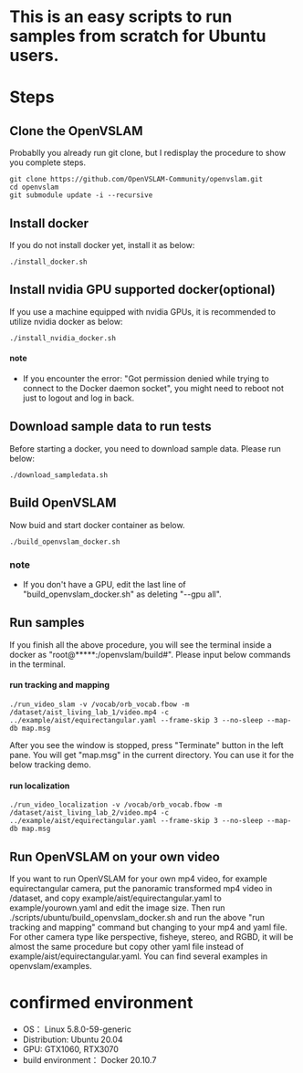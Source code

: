 # This is an easy scripts to run samples from scratch for Ubuntu users.


# Steps
## Clone the OpenVSLAM
Probablly you already run git clone, but I redisplay the procedure to show you complete steps.
```
git clone https://github.com/OpenVSLAM-Community/openvslam.git
cd openvslam
git submodule update -i --recursive
```

## Install docker
If you do not install docker yet, install it as below:
```
./install_docker.sh
```

## Install nvidia GPU supported docker(optional)
If you use a machine equipped with nvidia GPUs, it is recommended to utilize nvidia docker as below:
```
./install_nvidia_docker.sh
```
#### note
- If you encounter the error: "Got permission denied while trying to connect to the Docker daemon socket", you might need to reboot not just to logout and log in back.

## Download sample data to run tests
Before starting a docker, you need to download sample data.
Please run below:
```
./download_sampledata.sh
```

## Build OpenVSLAM
Now buid and start docker container as below.
```
./build_openvslam_docker.sh
```
### note
- If you don't have a GPU, edit the last line of "build_openvslam_docker.sh" as deleting "--gpu all".

## Run samples
If you finish all the above procedure, you will see the terminal inside a docker as "root@*****:/openvslam/build#". Please input below commands in the terminal.
#### run tracking and mapping
```
./run_video_slam -v /vocab/orb_vocab.fbow -m /dataset/aist_living_lab_1/video.mp4 -c ../example/aist/equirectangular.yaml --frame-skip 3 --no-sleep --map-db map.msg
```
After you see the window is stopped, press "Terminate" button in the left pane.
You will get "map.msg" in the current directory.
You can use it for the below tracking demo.
#### run localization
```
./run_video_localization -v /vocab/orb_vocab.fbow -m /dataset/aist_living_lab_2/video.mp4 -c ../example/aist/equirectangular.yaml --frame-skip 3 --no-sleep --map-db map.msg
```

## Run OpenVSLAM on your own video
If you want to run OpenVSLAM for your own mp4 video, for example equirectangular camera, put the panoramic transformed mp4 video in /dataset, and copy example/aist/equirectangular.yaml to example/yourown.yaml and edit the image size.
Then run ./scripts/ubuntu/build_openvslam_docker.sh and run the above "run tracking and mapping" command but changing to your mp4 and yaml file.
For other camera type like perspective, fisheye, stereo, and RGBD, it will be almost the same procedure but copy other yaml file instead of example/aist/equirectangular.yaml. You can find several examples in openvslam/examples.


# confirmed environment
- OS： Linux 5.8.0-59-generic
- Distribution: Ubuntu 20.04
- GPU: GTX1060, RTX3070
- build environment： Docker 20.10.7
